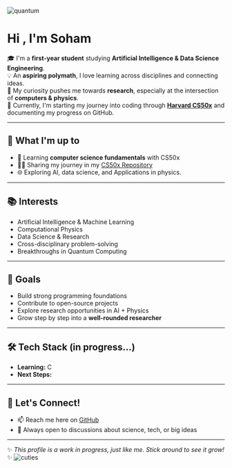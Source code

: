 ![quantum](https://media0.giphy.com/media/v1.Y2lkPTc5MGI3NjExOWJyeHFsdjBoZmI3cGM4eGd3ODB0dHAwMWprb2Q5OWxuYmZ1bW1uYyZlcD12MV9pbnRlcm5hbF9naWZfYnlfaWQmY3Q9Zw/obT4MfCI9FLuU/giphy.gif)
# Hi , I'm Soham  

🎓 I'm a **first-year student** studying **Artificial Intelligence & Data Science Engineering**.  
💡 An **aspiring polymath**, I love learning across disciplines and connecting ideas.  
🔭 My curiosity pushes me towards **research**, especially at the intersection of **computers & physics**.  
🌱 Currently, I'm starting my journey into coding through **[Harvard CS50x](https://cs50.harvard.edu/x/)** and documenting my progress on GitHub.  

---

## 🚀 What I'm up to
- 📘 Learning **computer science fundamentals** with CS50x  
- 🧑‍💻 Sharing my journey in my [CS50x Repository](https://github.com/sohmh/CS50x-progress)  
- 🌐 Exploring AI, data science, and Applications in physics.

---

## 📚 Interests
- Artificial Intelligence & Machine Learning  
- Computational Physics  
- Data Science & Research  
- Cross-disciplinary problem-solving
- Breakthroughs in Quantum Computing

---

## 🌟 Goals
- Build strong programming foundations  
- Contribute to open-source projects  
- Explore research opportunities in AI + Physics  
- Grow step by step into a **well-rounded researcher**  

---

## 🛠️ Tech Stack (in progress...)
- **Learning:** C 
- **Next Steps:** 

---

## 🤝 Let's Connect!
- 📫 Reach me here on [GitHub](https://github.com/sohmh)  
- 💭 Always open to discussions about science, tech, or big ideas  

---

✨ *This profile is a work in progress, just like me. Stick around to see it grow!* ✨
![cuties](https://media2.giphy.com/media/v1.Y2lkPTc5MGI3NjExNXd3OXR5dG0wOWwwbHl6Y2Y4MDZ6Ymh0ZzduaGYzMjB3bTlveXQ4bCZlcD12MV9pbnRlcm5hbF9naWZfYnlfaWQmY3Q9Zw/hO58ejrIKFIkw/giphy.gif)


